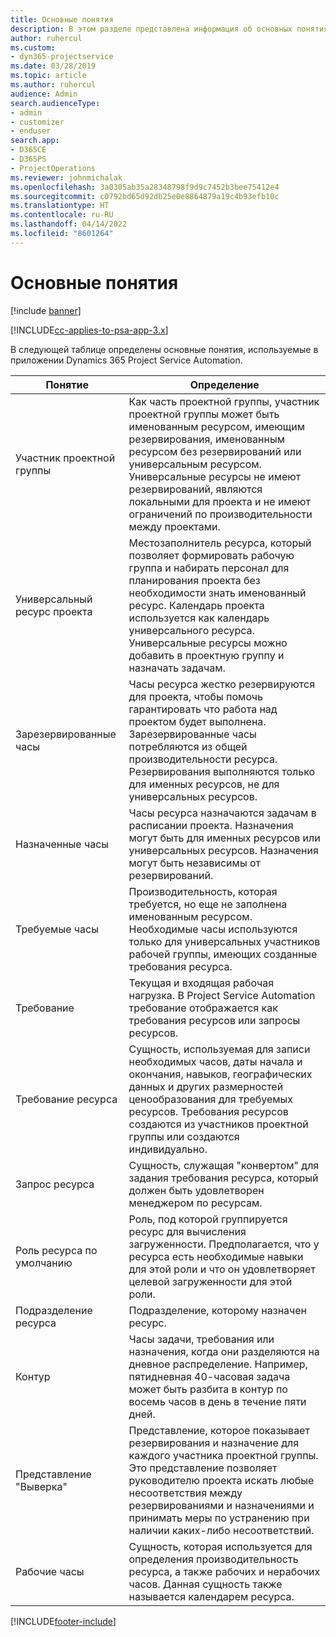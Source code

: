```yaml
---
title: Основные понятия
description: В этом разделе представлена информация об основных понятиях для управления ресурсами в Project Service Automation.
author: ruhercul
ms.custom:
- dyn365-projectservice
ms.date: 03/28/2019
ms.topic: article
ms.author: ruhercul
audience: Admin
search.audienceType:
- admin
- customizer
- enduser
search.app:
- D365CE
- D365PS
- ProjectOperations
ms.reviewer: johnmichalak
ms.openlocfilehash: 3a0305ab35a28348798f9d9c7452b3bee75412e4
ms.sourcegitcommit: c0792bd65d92db25e0e8864879a19c4b93efb10c
ms.translationtype: HT
ms.contentlocale: ru-RU
ms.lasthandoff: 04/14/2022
ms.locfileid: "8601264"
---
```

# <a name="key-concepts"></a>Основные понятия

[!include [banner](../includes/psa-now-project-operations.md)]

[!INCLUDE[cc-applies-to-psa-app-3.x](../includes/cc-applies-to-psa-app-3x.md)]

В следующей таблице определены основные понятия, используемые в приложении Dynamics 365 Project Service Automation.

| Понятие                    | Определение |
|----------------------------|------------|
| Участник проектной группы        | Как часть проектной группы, участник проектной группы может быть именованным ресурсом, имеющим резервирования, именованным ресурсом без резервирований или универсальным ресурсом. Универсальные ресурсы не имеют резервирований, являются локальными для проекта и не имеют ограничений по производительности между проектами. |
| Универсальный ресурс проекта   | Местозаполнитель ресурса, который позволяет формировать рабочую группа и набирать персонал для планирования проекта без необходимости знать именованный ресурс. Календарь проекта используется как календарь универсального ресурса. Универсальные ресурсы можно добавить в проектную группу и назначать задачам. |
| Зарезервированные часы               | Часы ресурса жестко резервируются для проекта, чтобы помочь гарантировать что работа над проектом будет выполнена. Зарезервированные часы потребляются из общей производительности ресурса. Резервирования выполняются только для именных ресурсов, не для универсальных ресурсов. |
| Назначенные часы             | Часы ресурса назначаются задачам в расписании проекта. Назначения могут быть для именных ресурсов или универсальных ресурсов. Назначения могут быть независимы от резервирований. |
| Требуемые часы             | Производительность, которая требуется, но еще не заполнена именованным ресурсом. Необходимые часы используются только для универсальных участников рабочей группы, имеющих созданные требования ресурса. |
| Требование                     | Текущая и входящая рабочая нагрузка. В Project Service Automation требование отображается как требования ресурсов или запросы ресурсов. |
| Требование ресурса       | Сущность, используемая для записи необходимых часов, даты начала и окончания, навыков, географических данных и других размерностей ценообразования для требуемых ресурсов. Требования ресурсов создаются из участников проектной группы или создаются индивидуально. |
| Запрос ресурса           | Сущность, служащая "конвертом" для задания требования ресурса, который должен быть удовлетворен менеджером по ресурсам. |
| Роль ресурса по умолчанию      | Роль, под которой группируется ресурс для вычисления загруженности. Предполагается, что у ресурса есть необходимые навыки для этой роли и что он удовлетворяет целевой загруженности для этой роли. |
| Подразделение ресурса | Подразделение, которому назначен ресурс. |
| Контур                    | Часы задачи, требования или назначения, когда они разделяются на дневное распределение. Например, пятидневная 40-часовая задача может быть разбита в контур по восемь часов в день в течение пяти дней. |
| Представление "Выверка"        | Представление, которое показывает резервирования и назначение для каждого участника проектной группы. Это представление позволяет руководителю проекта искать любые несоответствия между резервированиями и назначениями и принимать меры по устранению при наличии каких-либо несоответствий. |
| Рабочие часы                 | Сущность, которая используется для определения производительность ресурса, а также рабочих и нерабочих часов. Данная сущность также называется календарем ресурса. |


[!INCLUDE[footer-include](../includes/footer-banner.md)]
